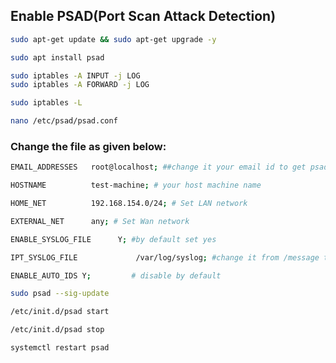 ## Enable PSAD(Port Scan Attack Detection) 

```sh
sudo apt-get update && sudo apt-get upgrade -y
```
```sh
sudo apt install psad
```
```sh
sudo iptables -A INPUT -j LOG
sudo iptables -A FORWARD -j LOG 
```
```sh
sudo iptables -L
```
```sh
nano /etc/psad/psad.conf
```
### Change the file as given below:
```sh
EMAIL_ADDRESSES   root@localhost; ##change it your email id to get psad alerts 

HOSTNAME          test-machine; # your host machine name 

HOME_NET          192.168.154.0/24; # Set LAN network 

EXTERNAL_NET      any; # Set Wan network 

ENABLE_SYSLOG_FILE      Y; #by default set yes

IPT_SYSLOG_FILE             /var/log/syslog; #change it from /message to /syslog

ENABLE_AUTO_IDS Y;         # disable by default
```
```sh
sudo psad --sig-update
```
```sh
/etc/init.d/psad start

/etc/init.d/psad stop

systemctl restart psad
```
